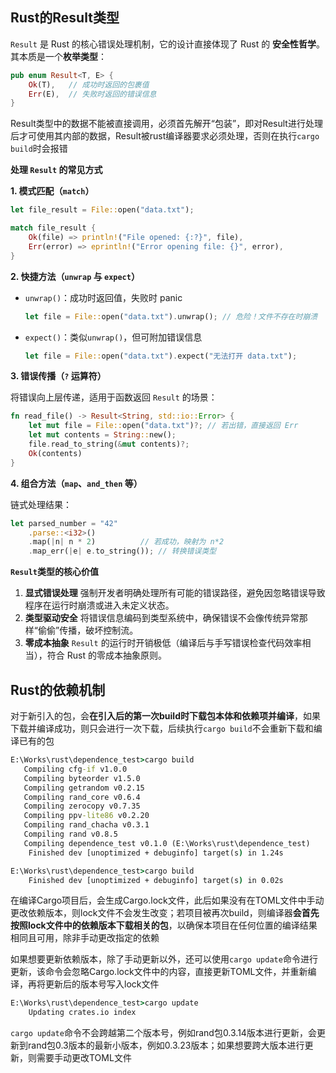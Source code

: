 ## Rust的Result类型

`Result` 是 Rust 的核心错误处理机制，它的设计直接体现了 Rust 的 **安全性哲学**。其本质是一个**枚举类型**：

```rust
pub enum Result<T, E> {
    Ok(T),   // 成功时返回的包裹值
    Err(E),  // 失败时返回的错误信息
}
```

Result类型中的数据不能被直接调用，必须首先解开“包装”，即对Result进行处理后才可使用其内部的数据，Result被rust编译器要求必须处理，否则在执行`cargo build`时会报错

**处理 `Result` 的常见方式**

**1. 模式匹配（`match`）**

```rust
let file_result = File::open("data.txt");

match file_result {
    Ok(file) => println!("File opened: {:?}", file),
    Err(error) => eprintln!("Error opening file: {}", error),
}
```

**2. 快捷方法（`unwrap` 与 `expect`）**

- `unwrap()`：成功时返回值，失败时 panic

  ```rust
  let file = File::open("data.txt").unwrap(); // 危险！文件不存在时崩溃
  ```

- `expect()`：类似`unwrap()`，但可附加错误信息

  ```rust
  let file = File::open("data.txt").expect("无法打开 data.txt");
  ```

**3. 错误传播（`?` 运算符）**

将错误向上层传递，适用于函数返回 `Result` 的场景：

```rust
fn read_file() -> Result<String, std::io::Error> {
    let mut file = File::open("data.txt")?; // 若出错，直接返回 Err
    let mut contents = String::new();
    file.read_to_string(&mut contents)?;
    Ok(contents)
}
```

**4. 组合方法（`map`、`and_then` 等）**

链式处理结果：

```rust
let parsed_number = "42"
    .parse::<i32>()
    .map(|n| n * 2)          // 若成功，映射为 n*2
    .map_err(|e| e.to_string()); // 转换错误类型
```

**`Result`类型的核心价值**

1. **显式错误处理**
   强制开发者明确处理所有可能的错误路径，避免因忽略错误导致程序在运行时崩溃或进入未定义状态。
2. **类型驱动安全**
   将错误信息编码到类型系统中，确保错误不会像传统异常那样“偷偷”传播，破坏控制流。
3. **零成本抽象**
   `Result` 的运行时开销极低（编译后与手写错误检查代码效率相当），符合 Rust 的零成本抽象原则。

## Rust的依赖机制

对于新引入的包，会**在引入后的第一次build时下载包本体和依赖项并编译**，如果下载并编译成功，则只会进行一次下载，后续执行`cargo build`不会重新下载和编译已有的包

```cmd
E:\Works\rust\dependence_test>cargo build
   Compiling cfg-if v1.0.0
   Compiling byteorder v1.5.0
   Compiling getrandom v0.2.15
   Compiling rand_core v0.6.4
   Compiling zerocopy v0.7.35
   Compiling ppv-lite86 v0.2.20
   Compiling rand_chacha v0.3.1
   Compiling rand v0.8.5
   Compiling dependence_test v0.1.0 (E:\Works\rust\dependence_test)
    Finished dev [unoptimized + debuginfo] target(s) in 1.24s

E:\Works\rust\dependence_test>cargo build
    Finished dev [unoptimized + debuginfo] target(s) in 0.02s
```

在编译Cargo项目后，会生成Cargo.lock文件，此后如果没有在TOML文件中手动更改依赖版本，则lock文件不会发生改变；若项目被再次build，则编译器**会首先按照lock文件中的依赖版本下载相关的包**，以确保本项目在任何位置的编译结果相同且可用，除非手动更改指定的依赖

如果想要更新依赖版本，除了手动更新以外，还可以使用`cargo update`命令进行更新，该命令会忽略Cargo.lock文件中的内容，直接更新TOML文件，并重新编译，再将更新后的版本号写入lock文件

```cmd
E:\Works\rust\dependence_test>cargo update
    Updating crates.io index
```

`cargo update`命令不会跨越第二个版本号，例如rand包0.3.14版本进行更新，会更新到rand包0.3版本的最新小版本，例如0.3.23版本；如果想要跨大版本进行更新，则需要手动更改TOML文件

